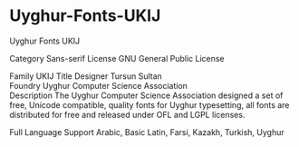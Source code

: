 # Uyghur-Fonts-UKIJ
Uyghur Fonts UKIJ




Category
    Sans-serif
License
    GNU General Public License

Family
    UKIJ Title
Designer
    Tursun Sultan  
Foundry
    Uyghur Computer Science Association  
Description
    The Uyghur Computer Science Association designed a set of free, Unicode compatible, quality fonts for Uyghur typesetting, all fonts are distributed for free and released under OFL and LGPL licenses.

Full Language Support
    Arabic, Basic Latin, Farsi, Kazakh, Turkish, Uyghur 
